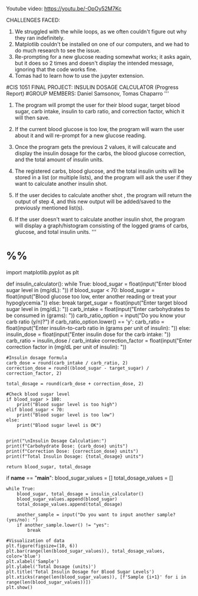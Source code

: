 Youtube video: https://youtu.be/-OpOy52M7Kc

CHALLENGES FACED:
1. We struggled with the while loops, as we often couldn't figure out why they ran indefinitely.
2. Matplotlib couldn't be installed on one of our computers, and we had to do much research to see the issue.
3. Re-prompting for a new glucose reading somewhat works; it asks again, but it does so 2 times and doesn't display the intended message, ignoring that the code works fine.
4. Tomas had to learn how to use the jupyter extension.

#CIS 1051 FINAL PROJECT: INSULIN DOSAGE CALCULATOR (Progress Report)
#GROUP MEMBERS: Daniel Samsonov, Tomas Chaparro
'''
1. The program will prompt the user for their blood sugar, target blood sugar, 
carb intake, insulin to carb ratio, and correction factor, which it will then save.

2. If the current blood glucose is too low, the program will warn the user about it
and will re-prompt for a new glucose reading.

3. Once the program gets the previous 2 values, it will calcucate and display the
insulin dosage for the carbs, the blood glucose correction, and the total amount of insulin units.

4. The registered carbs, blood glucose, and the total insulin units will be stored in a list 
(or multiple lists), and the program will ask the user if they want to calculate another insulin shot.

5. If the user decides to calculate another shot , the program will return the output of step 4, and this
new output will be added/saved to the previously mentioned list(s).

6. If the user doesn't want to calculate another insulin shot, the program will display a graph/histogram 
consisting of the logged grams of carbs, glucose, and total insulin units.
'''
# %%

import matplotlib.pyplot as plt

def insulin_calculator():
    while True:
        blood_sugar = float(input("Enter blood sugar level in (mg/dL): "))
        if blood_sugar < 70:
            blood_sugar = float(input("Blood glucose too low, enter another reading or treat your hypoglycemia."))
        else:
            break
    target_sugar = float(input("Enter target blood sugar level in (mg/dL): "))
    carb_intake = float(input("Enter carbohydrates to be consumed in (grams): "))
    carb_ratio_option = input("Do you know your carb ratio (y/n)?")
    if carb_ratio_option.lower() == 'y':
        carb_ratio = float(input("Enter insulin-to-carb ratio in (grams per unit of insulin): "))
    else:
        insulin_dose = float(input("Enter insulin dose for the carb intake: "))
        carb_ratio = insulin_dose / carb_intake
    correction_factor = float(input("Enter correction factor in (mg/dL per unit of insulin): "))

    #Insulin dosage formula
    carb_dose = round(carb_intake / carb_ratio, 2)
    correction_dose = round((blood_sugar - target_sugar) / correction_factor, 2)

    total_dosage = round(carb_dose + correction_dose, 2)

    #Check blood sugar level
    if blood_sugar > 180:
        print("Blood sugar level is too high")
    elif blood_sugar < 70:
        print("Blood sugar level is too low")
    else:
        print("Blood sugar level is OK")


    print("\nInsulin Dosage Calculation:")
    print(f"Carbohydrate Dose: {carb_dose} units")
    print(f"Correction Dose: {correction_dose} units")
    print(f"Total Insulin Dosage: {total_dosage} units")

    return blood_sugar, total_dosage

if __name__ == "__main__":
    blood_sugar_values = []
    total_dosage_values = []

    while True:
        blood_sugar, total_dosage = insulin_calculator()
        blood_sugar_values.append(blood_sugar)
        total_dosage_values.append(total_dosage)

        another_sample = input("Do you want to input another sample? (yes/no): ")
        if another_sample.lower() != "yes":
            break

    #Visualization of data
    plt.figure(figsize=(10, 6))
    plt.bar(range(len(blood_sugar_values)), total_dosage_values, color='blue')
    plt.xlabel('Sample')
    plt.ylabel('Total Dosage (units)')
    plt.title('Total Insulin Dosage for Blood Sugar Levels')
    plt.xticks(range(len(blood_sugar_values)), [f'Sample {i+1}' for i in range(len(blood_sugar_values))])
    plt.show()
